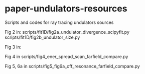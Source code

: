 # paper-undulators-resources
Scripts and codes for ray tracing undulators sources

Fig 2 in: 
scripts/fit1D/fig2a_undulator_divergence_scipyfit.py
scripts/fit1D/fig2b_undulator_size.py

Fig 3 in:


Fig 4 in 
scripts/fig4_ener_spread_scan_farfield_compare.py

Fig 5, 6a in
scripts/fig5_fig6a_off_resonance_farfield_compare.py



